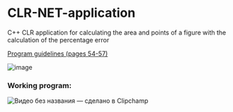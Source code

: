 # CLR-NET-application
C++ CLR application for calculating the area and points of a figure with the calculation of the percentage error

<a href="https://www.ncfu.ru/export/uploads/imported-from-dle/op/doclinks2017/23_Metod_PnaYVUKPLR_11.03.02.pdf">Program guidelines (pages 54-57)</a>

![image](https://github.com/r3ynD/CLR-NET-application/assets/127958857/5e955eaa-638c-4a7e-a836-fa1630d275cb)

<h3>Working program:</h3>

![Видео без названия — сделано в Clipchamp](https://github.com/r3ynD/CLR-NET-application/assets/127958857/cd86b373-1d5c-4636-8a7a-1ce6cf8ec3f4)

